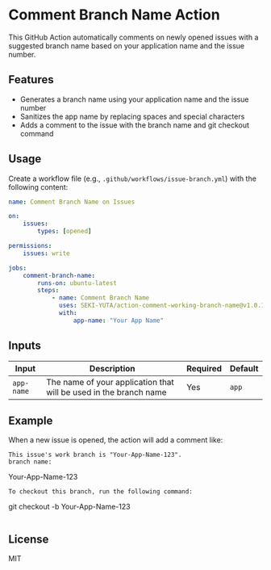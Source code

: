 # Comment Branch Name Action

This GitHub Action automatically comments on newly opened issues with a suggested branch name based on your application name and the issue number.

## Features

-   Generates a branch name using your application name and the issue number
-   Sanitizes the app name by replacing spaces and special characters
-   Adds a comment to the issue with the branch name and git checkout command

## Usage

Create a workflow file (e.g., `.github/workflows/issue-branch.yml`) with the following content:

```yaml
name: Comment Branch Name on Issues

on:
    issues:
        types: [opened]

permissions:
    issues: write

jobs:
    comment-branch-name:
        runs-on: ubuntu-latest
        steps:
            - name: Comment Branch Name
              uses: SEKI-YUTA/action-comment-working-branch-name@v1.0.1
              with:
                  app-name: "Your App Name"
```

## Inputs

| Input      | Description                                                       | Required | Default |
| ---------- | ----------------------------------------------------------------- | -------- | ------- |
| `app-name` | The name of your application that will be used in the branch name | Yes      | `app`   |

## Example

When a new issue is opened, the action will add a comment like:

```
This issue's work branch is "Your-App-Name-123".
branch name:
```

Your-App-Name-123

```
To checkout this branch, run the following command:
```

git checkout -b Your-App-Name-123

```

```

## License

MIT
